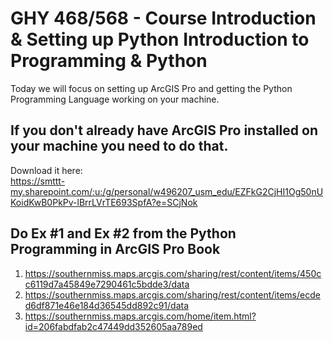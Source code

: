 # GHY 468/568 - Course Introduction & Setting up Python Introduction to Programming & Python

Today we will focus on setting up ArcGIS Pro and getting the Python Programming Language working on your machine.

## If you don't already have ArcGIS Pro installed on your machine you need to do that.

Download it here:  
https://smttt-my.sharepoint.com/:u:/g/personal/w496207_usm_edu/EZFkG2CjHI1Og50nUKoidKwB0PkPv-lBrrLVrTE693SpfA?e=SCjNok


## Do Ex #1 and Ex #2 from the Python Programming in ArcGIS Pro Book
1. https://southernmiss.maps.arcgis.com/sharing/rest/content/items/450cc6119d7a45849e7290461c5bdde3/data
2. https://southernmiss.maps.arcgis.com/sharing/rest/content/items/ecded6df871e46e184d36545dd892c91/data
 1. https://southernmiss.maps.arcgis.com/home/item.html?id=206fabdfab2c47449dd352605aa789ed
 